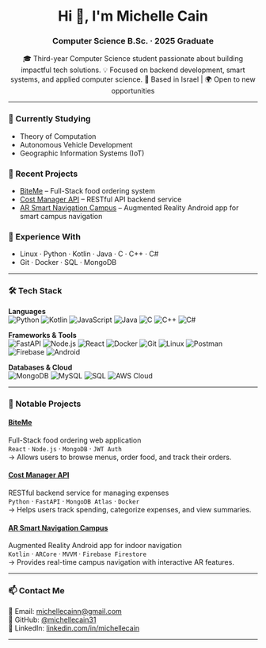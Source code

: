 <h1 align="center">Hi 👋, I'm Michelle Cain</h1>
<h3 align="center">Computer Science B.Sc. · 2025 Graduate</h3>

<p align="center">
🎓 Third-year Computer Science student passionate about building impactful tech solutions.  
💡 Focused on backend development, smart systems, and applied computer science.  
📍 Based in Israel | 🌍 Open to new opportunities
</p>

---

### 🍒 Currently Studying
- Theory of Computation  
- Autonomous Vehicle Development  
- Geographic Information Systems (IoT)

### 🔭 Recent Projects
- [BiteMe](https://github.com/EASS-HIT-PART-A-2024-CLASS-VI/BiteMe_Michelle) – Full-Stack food ordering system  
- [Cost Manager API](https://github.com/michellecain31/Cost-Manager-Final-Project) – RESTful API backend service  
- [AR Smart Navigation Campus](https://github.com/AR-Smart-Navigation-Campus/AR-Smart-Navigation-Campus) – Augmented Reality Android app for smart campus navigation  

### 🌱 Experience With
- Linux · Python · Kotlin · Java · C · C++ · C#  
- Git · Docker · SQL · MongoDB  


---

### 🛠️ Tech Stack

**Languages**  
![Python](https://img.shields.io/badge/-Python-3776AB?style=flat&logo=python&logoColor=white)
![Kotlin](https://img.shields.io/badge/-Kotlin-0095D5?style=flat&logo=kotlin&logoColor=white)
![JavaScript](https://img.shields.io/badge/-JavaScript-F7DF1E?style=flat&logo=javascript&logoColor=black)
![Java](https://img.shields.io/badge/-Java-007396?style=flat&logo=java&logoColor=white)
![C](https://img.shields.io/badge/-C-A8B9CC?style=flat&logo=c&logoColor=white)
![C++](https://img.shields.io/badge/-C++-00599C?style=flat&logo=cplusplus&logoColor=white)
![C#](https://img.shields.io/badge/-C%23-239120?style=flat&logo=csharp&logoColor=white)

**Frameworks & Tools**  
![FastAPI](https://img.shields.io/badge/-FastAPI-009688?style=flat&logo=fastapi&logoColor=white)
![Node.js](https://img.shields.io/badge/-Node.js-339933?style=flat&logo=node.js&logoColor=white)
![React](https://img.shields.io/badge/-React-61DAFB?style=flat&logo=react&logoColor=black)
![Docker](https://img.shields.io/badge/-Docker-2496ED?style=flat&logo=docker&logoColor=white)
![Git](https://img.shields.io/badge/-Git-F05032?style=flat&logo=git&logoColor=white)
![Linux](https://img.shields.io/badge/-Linux-FCC624?style=flat&logo=linux&logoColor=black)
![Postman](https://img.shields.io/badge/-Postman-FF6C37?style=flat&logo=postman&logoColor=white)
![Firebase](https://img.shields.io/badge/-Firebase-FFCA28?style=flat&logo=firebase&logoColor=black)
![Android](https://img.shields.io/badge/-Android-3DDC84?style=flat&logo=android&logoColor=white)

**Databases & Cloud**  
![MongoDB](https://img.shields.io/badge/-MongoDB-47A248?style=flat&logo=mongodb&logoColor=white)
![MySQL](https://img.shields.io/badge/-MySQL-4479A1?style=flat&logo=mysql&logoColor=white)
![SQL](https://img.shields.io/badge/-SQL-003B57?style=flat&logo=sqlite&logoColor=white)
![AWS Cloud](https://img.shields.io/badge/-AWS%20Cloud%20Foundations-232F3E?style=flat&logo=amazonaws&logoColor=white)

---

### 💼 Notable Projects

#### [BiteMe](https://github.com/EASS-HIT-PART-A-2024-CLASS-VI/BiteMe_Michelle)
Full-Stack food ordering web application  
`React` · `Node.js` · `MongoDB` · `JWT Auth`  
→ Allows users to browse menus, order food, and track their orders.

#### [Cost Manager API](https://github.com/michellecain31/Cost-Manager-Final-Project)
RESTful backend service for managing expenses  
`Python` · `FastAPI` · `MongoDB Atlas` · `Docker`  
→ Helps users track spending, categorize expenses, and view summaries.

#### [AR Smart Navigation Campus](https://github.com/AR-Smart-Navigation-Campus/AR-Smart-Navigation-Campus)
Augmented Reality Android app for indoor navigation  
`Kotlin` · `ARCore` · `MVVM` · `Firebase Firestore`  
→ Provides real-time campus navigation with interactive AR features.

---

### 📫 Contact Me

📧 Email: michellecainn@gmail.com  
🐙 GitHub: [@michellecain31](https://github.com/michellecain31)  
💼 LinkedIn: [linkedin.com/in/michellecain](https://www.linkedin.com/in/michelle-cain-8b4895258/)

---
